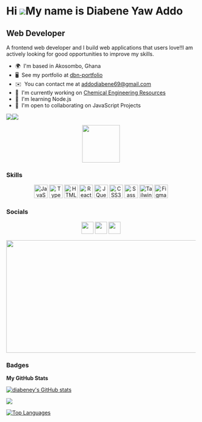 Hi ![](https://user-images.githubusercontent.com/18350557/176309783-0785949b-9127-417c-8b55-ab5a4333674e.gif)My name is Diabene Yaw Addo
============================================================================================================================

Web Developer
-------------

A frontend web developer and I build web applications that users love!!I am actively looking for good opportunities to improve my skills.

* 🌍  I'm based in Akosombo, Ghana
* 🖥️  See my portfolio at [dbn-portfolio](https://dbn-portfolio.vercel.app/)
* ✉️  You can contact me at [addodiabene69@gmail.com](mailto:addodiabene69@gmail.com)
* 🚀  I'm currently working on [Chemical Engineering Resources](http://not-yet-ready)
* 🧠  I'm learning Node.js
* 🤝  I'm open to collaborating on JavaScript Projects

<a href="https://www.github.com/diabeney" target="_blank" rel="noreferrer"><img
src="https://img.shields.io/github/followers/diabeney?logo=github&style=for-the-badge&color=3382ed&labelColor=27272a" /></a><a href="https://www.twitter.com/diabeneyy" target="_blank" rel="noreferrer"><img
src="https://img.shields.io/twitter/follow/diabeneyy?logo=twitter&style=for-the-badge&color=3382ed&labelColor=27272a"
/></a>
<div id="header" align="center">
  <img src="https://media.giphy.com/media/M9gbBd9nbDrOTu1Mqx/giphy.gif" width="100"/>
</div>

### Skills


<p align="center">
<a href="https://developer.mozilla.org/en-US/docs/Web/JavaScript" target="_blank" rel="noreferrer"><img src="https://raw.githubusercontent.com/danielcranney/readme-generator/main/public/icons/skills/javascript-colored.svg" width="36" height="36" alt="JavaScript" /></a>
<a href="https://www.typescriptlang.org/" target="_blank" rel="noreferrer"><img src="https://raw.githubusercontent.com/danielcranney/readme-generator/main/public/icons/skills/typescript-colored.svg" width="36" height="36" alt="TypeScript" /></a>
<a href="https://developer.mozilla.org/en-US/docs/Glossary/HTML5" target="_blank" rel="noreferrer"><img src="https://raw.githubusercontent.com/danielcranney/readme-generator/main/public/icons/skills/html5-colored.svg" width="36" height="36" alt="HTML5" /></a>
<a href="https://reactjs.org/" target="_blank" rel="noreferrer"><img src="https://raw.githubusercontent.com/danielcranney/readme-generator/main/public/icons/skills/react-colored.svg" width="36" height="36" alt="React" /></a>
<a href="https://jquery.com/" target="_blank" rel="noreferrer"><img src="https://raw.githubusercontent.com/danielcranney/readme-generator/main/public/icons/skills/jquery-colored.svg" width="36" height="36" alt="JQuery" /></a>
<a href="https://www.w3.org/TR/CSS/#css" target="_blank" rel="noreferrer"><img src="https://raw.githubusercontent.com/danielcranney/readme-generator/main/public/icons/skills/css3-colored.svg" width="36" height="36" alt="CSS3" /></a>
<a href="https://sass-lang.com/" target="_blank" rel="noreferrer"><img src="https://raw.githubusercontent.com/danielcranney/readme-generator/main/public/icons/skills/sass-colored.svg" width="36" height="36" alt="Sass" /></a>
<a href="https://tailwindcss.com/" target="_blank" rel="noreferrer"><img src="https://raw.githubusercontent.com/danielcranney/readme-generator/main/public/icons/skills/tailwindcss-colored.svg" width="36" height="36" alt="TailwindCSS" /></a>
<a href="https://www.figma.com/" target="_blank" rel="noreferrer"><img src="https://raw.githubusercontent.com/danielcranney/readme-generator/main/public/icons/skills/figma-colored.svg" width="36" height="36" alt="Figma" /></a>
  
</p>



### Socials

<p align="center"> <a href="https://www.github.com/diabeney" target="_blank" rel="noreferrer"><img src="https://raw.githubusercontent.com/danielcranney/readme-generator/main/public/icons/socials/github-dark.svg" width="32" height="32" /></a> <a href="https://www.linkedin.com/in/diabeney" target="_blank" rel="noreferrer"><img src="https://raw.githubusercontent.com/danielcranney/readme-generator/main/public/icons/socials/linkedin.svg" width="32" height="32" /></a> <a href="https://www.twitter.com/diabeneyy" target="_blank" rel="noreferrer"><img src="https://raw.githubusercontent.com/danielcranney/readme-generator/main/public/icons/socials/twitter.svg" width="32" height="32" /></a></p>
<div align="center">
  <img src="https://media.giphy.com/media/dWesBcTLavkZuG35MI/giphy.gif" width="600" height="300"/>
</div>

### Badges

<b>My GitHub Stats</b>

<a href="http://www.github.com/diabeney"><img src="https://github-readme-stats.vercel.app/api?username=diabeney&show_icons=true&hide=stars,contribs&count_private=true&title_color=facc15&text_color=ffffff&icon_color=3382ed&bg_color=27272a&hide_border=true&show_icons=true" alt="diabeney's GitHub stats" /></a>

<a href="http://www.github.com/diabeney"><img src="https://github-readme-streak-stats.herokuapp.com/?user=diabeney&stroke=ffffff&background=27272a&ring=facc15&fire=facc15&currStreakNum=ffffff&currStreakLabel=facc15&sideNums=ffffff&sideLabels=ffffff&dates=ffffff&hide_border=true" /></a>

<a href="https://github.com/diabeney" align="left"><img src="https://github-readme-stats.vercel.app/api/top-langs/?username=diabeney&langs_count=10&title_color=facc15&text_color=ffffff&icon_color=3382ed&bg_color=27272a&hide_border=true&locale=en&custom_title=Top%20%Languages" alt="Top Languages" /></a>



